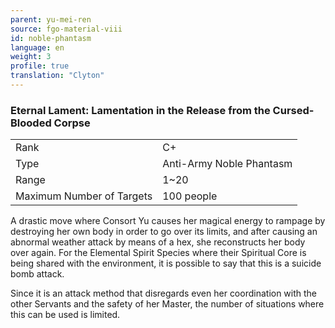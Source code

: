 ```yaml
---
parent: yu-mei-ren
source: fgo-material-viii
id: noble-phantasm
language: en
weight: 3
profile: true
translation: "Clyton"
---
```


### Eternal Lament: Lamentation in the Release from the Cursed-Blooded Corpse

<table>
  <tr><td>Rank</td><td>C+</td></tr>
  <tr><td>Type</td><td>Anti-Army Noble Phantasm</td></tr>
  <tr><td>Range</td><td>1~20</td></tr>
  <tr><td>Maximum Number of Targets</td><td>100 people</td></tr>
</table>

A drastic move where Consort Yu causes her magical energy to rampage by destroying her own body in order to go over its limits, and after causing an abnormal weather attack by means of a hex, she reconstructs her body over again. For the Elemental Spirit Species where their Spiritual Core is being shared with the environment, it is possible to say that this is a suicide bomb attack.

Since it is an attack method that disregards even her coordination with the other Servants and the safety of her Master, the number of situations where this can be used is limited.

